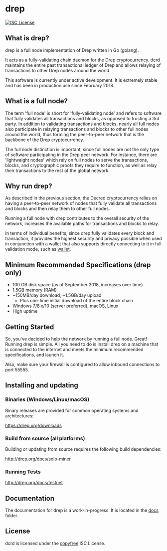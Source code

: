 drep
====


[![ISC License](https://img.shields.io/badge/license-ISC-blue.svg)](http://copyfree.org)


## What is drep?

drep is a full node implementation of Drep written in Go (golang).

It acts as a fully-validating chain daemon for the Drep cryptocurrency.  dcrd
maintains the entire past transactional ledger of Drep and allows relaying of
transactions to other Drep nodes around the world.

This software is currently under active development.  It is extremely stable and
has been in production use since February 2018.


## What is a full node?

The term 'full node' is short for 'fully-validating node' and refers to software
that fully validates all transactions and blocks, as opposed to trusting a 3rd
party.  In addition to validating transactions and blocks, nearly all full nodes
also participate in relaying transactions and blocks to other full nodes around
the world, thus forming the peer-to-peer network that is the backbone of the
Drep cryptocurrency.

The full node distinction is important, since full nodes are not the only type
of software participating in the Drep peer network. For instance, there are
'lightweight nodes' which rely on full nodes to serve the transactions, blocks,
and cryptographic proofs they require to function, as well as relay their
transactions to the rest of the global network.

## Why run drep?

As described in the previous section, the Decred cryptocurrency relies on having
a peer-to-peer network of nodes that fully validate all transactions and blocks
and then relay them to other full nodes.

Running a full node with drep contributes to the overall security of the
network, increases the available paths for transactions and blocks to relay.

In terms of individual benefits, since drep fully validates every block and
transaction, it provides the highest security and privacy possible when used in
conjunction with a wallet that also supports directly connecting to it in full
validation mode, such as [wallet](https://github.com/drep/wallet).

## Minimum Recommended Specifications (drep only)

* 100 GB disk space (as of September 2018, increases over time)
* 1.5GB memory (RAM)
* ~150MB/day download, ~1.5GB/day upload
  * Plus one-time initial download of the entire block chain
* Windows 7/8.x/10 (server preferred), macOS, Linux
* High uptime

## Getting Started

So, you've decided to help the network by running a full node.  Great!  Running
drep is simple.  All you need to do is install drep on a machine that is
connected to the internet and meets the minimum recommended specifications, and
launch it.

Also, make sure your firewall is configured to allow inbound connections to port
55555.

<a name="Installation" />

## Installing and updating

### Binaries (Windows/Linux/macOS)

Binary releases are provided for common operating systems and architectures:

https://drep.org/downloads

### Build from source (all platforms)

Building or updating from source requires the following build dependencies:

http://drep.org/docs/solo-miner


### Running Tests

http://drep.org/docs/testnet


## Documentation

The documentation for drep is a work-in-progress.  It is located in the
[docs](https://github.com/drep/master/docs) folder.

## License

dcrd is licensed under the [copyfree](http://copyfree.org) ISC License.
